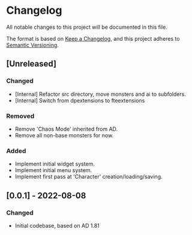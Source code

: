 # Changelog
All notable changes to this project will be documented in this file.

The format is based on [Keep a Changelog](https://keepachangelog.com/en/1.0.0/),
and this project adheres to [Semantic Versioning](https://semver.org/spec/v2.0.0.html).

## [Unreleased]
### Changed
- [Internal] Refactor src directory, move monsters and ai to subfolders.
- [Internal] Switch from dpextensions to fteextensions

### Removed
- Remove 'Chaos Mode' inherited from AD.
- Remove all non-base monsters for now.

### Added
- Implement initial widget system.
- Implement initial menu system.
- Implement first pass at 'Character' creation/loading/saving.

## [0.0.1] - 2022-08-08
### Changed
- Initial codebase, based on AD 1.81
